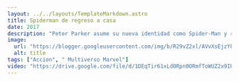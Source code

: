```yaml
---
layout: ../../layouts/TemplateMarkdown.astro
title: Spiderman de regreso a casa
date: 2017
description: "Peter Parker asume su nueva identidad como Spider-Man y regresa a vivir con su tía después de su aventura con los Vengadores. Al volver, mientras sigue bajo la tutela de Tony Stark, descubre que ha surgido un nuevo y despiadado enemigo que pretende destruir todo lo que ama: el Buitre."
image:
  url: "https://blogger.googleusercontent.com/img/b/R29vZ2xl/AVvXsEjzY8JqbYojQezQsmfyv7COgSkI9uK4erRZAqET1rBgdoFij9Hd92bgcpmSx88YG8najPpNgDPO3A2qFqkmV10RuFs-I71hmbLmceJqrn3r90bir6aPBI_vqj_naab9iMIRXvqQPj_sM5Zg/s320/images.jpg"
  alt: title
tags: ["Accion", " Multiverso Marvel"]
video: "https://drive.google.com/file/d/1DEqTir61xLdORpn0ORmfToWUZ2x9IUit/preview"
---
```


